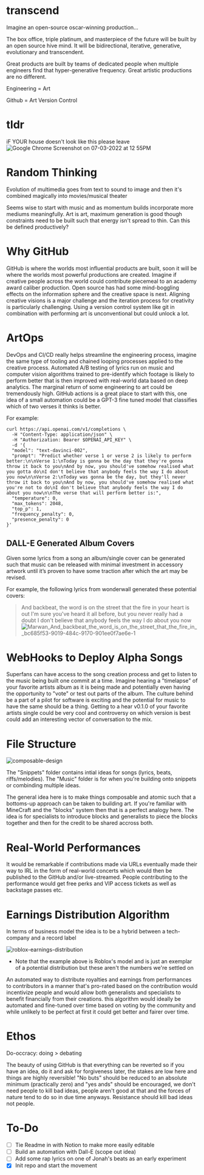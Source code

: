 # transcend
Imagine an open-source oscar-winning production...

The box office, triple platinum, and masterpiece of the future will be built by an open source hive mind. It will be bidirectional, iterative, generative, evolutionary and transcendent.

Great products are built by teams of dedicated people when multiple engineers find that hyper-generative frequency. Great artistic productions are no different.

Engineering = Art

Github = Art Version Control

# tldr
iF YOUR house doesn't look like this please leave![Google Chrome Screenshot on 07-03-2022 at 12 55PM](https://user-images.githubusercontent.com/24831146/177055329-1fc0dbf0-454e-4b7e-a85c-5189168184ab.png)

# Random Thinking
Evolution of multimedia goes from text to sound to image and then it's combined magically into movies/musical theater

Seems wise to start with music and as momentum builds incorporate more mediums meaningfully. Art is art, maximum generation is good though constraints need to be built such that energy isn't spread to thin. Can this be defined productively?

# Why GitHub
GitHub is where the worlds most influential products are built, soon it will be where the worlds most powerful productions are created. Imagine if creative people across the world could contribute piecemeal to an academy award caliber production. Open source has had some mind-boggling effects on the information sphere and the creative space is next. Aligning creative visions is a major challenge and the iteration process for creativity is particularly challenging. Using a version control system like git in combination with performing art is unconventional but could unlock a lot.

# ArtOps

DevOps and CI/CD really helps streamline the engineering process, imagine the same type of tooling and chained looping processes applied to the creative process. Automated A/B testing of lyrics run on music and computer vision algorithms trained to pre-identify which footage is likely to perform better that is then improved with real-world data based on deep analytics. The marginal return of some engineering to art could be tremendously high. GitHub actions is a great place to start with this, one idea of a small automation could be a GPT-3 fine tuned model that classifies which of two verses it thinks is better.

For example:
```
curl https://api.openai.com/v1/completions \
  -H "Content-Type: application/json" \
  -H "Authorization: Bearer $OPENAI_API_KEY" \
  -d '{
  "model": "text-davinci-002",
  "prompt": "Predict whether verse 1 or verse 2 is likely to perform better:\n\nVerse 1:\nToday is gonna be the day that they're gonna throw it back to you\nAnd by now, you should've somehow realised what you gotta do\nI don't believe that anybody feels the way I do about you now\n\nVerse 2:\nToday was gonna be the day, but they'll never throw it back to you\nAnd by now, you should've somehow realised what you're not to do\nI don't believe that anybody feels the way I do about you now\n\nThe verse that will perform better is:",
  "temperature": 0,
  "max_tokens": 2048,
  "top_p": 1,
  "frequency_penalty": 0,
  "presence_penalty": 0
}'
```

## DALL-E Generated Album Covers
Given some lyrics from a song an album/single cover can be generated such that music can be released with minimal investment in accessory artwork until it’s proven to have some traction after which the art may be revised.

For example, the following lyrics from wonderwall generated these potential covers:
> And backbeat, the word is on the street that the fire in your heart is out
> I'm sure you've heard it all before, but you never really had a doubt
> I don't believe that anybody feels the way I do about you now
![Marwan_And_backbeat_the_word_is_on_the_street_that_the_fire_in__bc685f53-9019-484c-9170-901ee0f7ae6e-1](https://user-images.githubusercontent.com/24831146/177431714-88ea3cb1-fe88-4695-acf5-abf79dd2a47d.png)

# WebHooks to Deploy Alpha Songs
Superfans can have access to the song creation process and get to listen to the music being built one commit at a time. Imagine hearing a "timelapse" of your favorite artists album as it is being made and potentially even having the opportunity to "vote" or test out parts of the album. The culture behind be a part of a pilot for software is exciting and the potential for music to have the same should be a thing. Getting to a hear v0.1.0 of your favorite artists single could be very cool and controversy on which version is best could add an interesting vector of conversation to the mix.

# File Structure
![composable-design](https://user-images.githubusercontent.com/24831146/177462001-f9787da8-12ae-4768-9866-2812921a8a9a.png)

The "Snippets" folder contains intial ideas for songs (lyrics, beats, riffs/melodies).
The "Music" folder is for when you're building onto snippets or combinding multiple ideas.

The general idea here is to make things composable and atomic such that a bottoms-up approach can be taken to building art. If you're familiar with MineCraft and the "blocks" system then that is a perfect analogy here. The idea is for specialists to introduce blocks and generalists to piece the blocks together and then for the credit to be shared accross both.

# Real-World Performances
It would be remarkable if contributions made via URLs eventually made their way to IRL in the form of real-world concerts which would then be published to the GitHub and/or live-streamed. People contributing to the performance would get free perks and VIP access tickets as well as backstage passes etc.

# Earnings Distribution Algorithm
In terms of business model the idea is to be a hybrid between a tech-company and a record label

![roblox-earnings-distribution](https://user-images.githubusercontent.com/24831146/177463985-6faaa493-4a17-4dd5-b1b6-fb0338662b00.png)

* Note that the example above is Roblox's model and is just an exemplar of a potential distribution but these aren't the numbers we're settled on

An automated way to distribute royalties and earnings from performances to contributors in a manner that's pro-rated based on the contribution would incentivize people and would allow both generalists and specialists to benefit financially from their creations. this algorithm would ideally be automated and fine-tuned over time based on voting by the community and while unlikely to be perfect at first it could get better and fairer over time.

# Ethos
Do-occracy: doing > debating

The beauty of using GitHub is that everything can be reverted so if you have an idea, do it and ask for forgiveness later, the stakes are low here and things are highly reversible! "No buts" should be reduced to an absolute minimum (practically zero) and "yes ands" should be encouraged, we don't need people to kill bad ideas, people aren't good at that and the forces of nature tend to do so in due time anyways. Resistance should kill bad ideas not people.

# To-Do
- [ ] Tie Readme in with Notion to make more easily editable
- [ ] Build an automation with Dall-E (scope out idea)
- [ ] Add some rap lyrics on one of Jonah's beats as an early experiment
- [x] Init repo and start the movement
